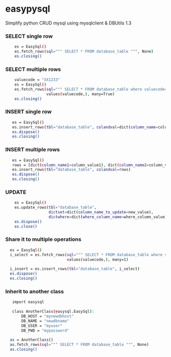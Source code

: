 # easypysql
Simplify python CRUD mysql using mysqlclient &amp; DBUtils 1.3

### SELECT single row
```bash
    es = EasySql()
    es.fetch_rows(sql=""" SELECT * FROM database_table """, None)
    es.closing()
```


### SELECT multiple rows
```bash
    valuecode = "XX1233"
    es = EasySql()
    es.fetch_rows(sql=""" SELECT * FROM database_table where valuecode=%s """, 
                  values(valuecode,), many=True)
    es.closing()
```

### INSERT single row
```bash
   es = EasySql()
   es.insert_rows(tbl="database_table", colandval=dict(column_name=column_value))
   es.dispose()
   es.closing()
```


### INSERT multiple rows
```bash
   es = EasySql()
   rows = [dict(column_name1=column_value1), dict(column_name2=column_value2)]
   es.insert_rows(tbl="database_table", colandval=rows)
   es.dispose()
   es.closing()
```

### UPDATE 
```bash
    es = EasySql()
    es.update_rows(tbl="database_table", 
                   dictset=dict(column_name_to_update=new_value), 
                   dictwhere=dict(where_column_name=where_column_value))
    es.dispose()
    es.close()
```

### Share it to multiple operations
```bash
  es = EasySql()
  i_select = es.fetch_rows(sql=""" SELECT * FROM database_table where valuecode=%s """, 
                           values(valuecode,), many=1)
                           
  i_insert = es.insert_rows(tbl="database_table", i_select)
  es.dispose()
  es.closing()
```

### Inherit to another class
```bash
   import easysql
   
   class AnotherClass(easysql.EasySql):
       DB_HOST = "mynewdbhost"
       DB_NAME = "newdbname"
       DB_USER = "myuser"
       DB_PWD = "mypassword"
  
  as = AnotherClass()
  as.fetch_rows(sql=""" SELECT * FROM database_table """, None)
  as.closing()
```

